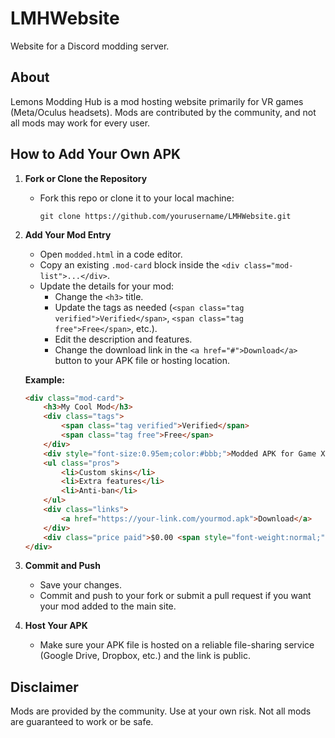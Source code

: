 # LMHWebsite
Website for a Discord modding server.

## About

Lemons Modding Hub is a mod hosting website primarily for VR games (Meta/Oculus headsets). Mods are contributed by the community, and not all mods may work for every user.

## How to Add Your Own APK

1. **Fork or Clone the Repository**
   - Fork this repo or clone it to your local machine:
     ```
     git clone https://github.com/yourusername/LMHWebsite.git
     ```

2. **Add Your Mod Entry**
   - Open `modded.html` in a code editor.
   - Copy an existing `.mod-card` block inside the `<div class="mod-list">...</div>`.
   - Update the details for your mod:
     - Change the `<h3>` title.
     - Update the tags as needed (`<span class="tag verified">Verified</span>`, `<span class="tag free">Free</span>`, etc.).
     - Edit the description and features.
     - Change the download link in the `<a href="#">Download</a>` button to your APK file or hosting location.

   **Example:**
   ```html
   <div class="mod-card">
       <h3>My Cool Mod</h3>
       <div class="tags">
           <span class="tag verified">Verified</span>
           <span class="tag free">Free</span>
       </div>
       <div style="font-size:0.95em;color:#bbb;">Modded APK for Game XYZ<br>L &bull; Last edited by YourName</div>
       <ul class="pros">
           <li>Custom skins</li>
           <li>Extra features</li>
           <li>Anti-ban</li>
       </ul>
       <div class="links">
           <a href="https://your-link.com/yourmod.apk">Download</a>
       </div>
       <div class="price paid">$0.00 <span style="font-weight:normal;">Free</span></div>
   </div>
   ```

3. **Commit and Push**
   - Save your changes.
   - Commit and push to your fork or submit a pull request if you want your mod added to the main site.

4. **Host Your APK**
   - Make sure your APK file is hosted on a reliable file-sharing service (Google Drive, Dropbox, etc.) and the link is public.

## Disclaimer

Mods are provided by the community. Use at your own risk. Not all mods are guaranteed to work or be safe.
